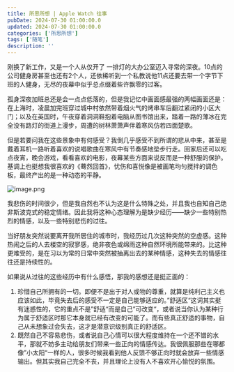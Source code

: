 ```yaml
---
title: 所思所想 | Apple Watch 往事
pubDate: 2024-07-30 01:00:00.0
updated: 2024-07-30 01:00:00.0
categories: ['所思所想']
tags: ['随笔']
description: ''
---
```


刚换了新工作，又是一个人从仅开了 一排灯的大办公室迈入寻常的深夜。10点的公司健身房甚至也还有2个人，还依稀听到一个私教说他11点还要去带一个字节下班的人健身，无尽的夜幕中似乎总点缀着些许飘零的过客。

孤身深夜加班总还是会一点点低落的，但是我记忆中画面感最强的两幅画面还是：在上海时，凌晨加完班穿过城中村依然带着烟火气的烤串车后翻过紧闭的小区大门；以及在英国时，午夜穿着洞洞鞋抱着电脑从图书馆出来，踏着一路的薄冰在完全没有路灯的街道上漫步，周遭的树林萧萧声伴着寒风仿若四面楚歌。

但是若要问我在这些景象中有何感受？我倒几乎感受不到所谓的悲从中来，甚至是戴着耳机一路听着喜欢的说唱歌曲在寒风中有节奏感地垫步行走。回家后还可以吃点夜宵，晚会游戏，看看喜欢的电影，夜幕某些方面来说反而是一种舒服的保护。基调上也挺想我很喜欢的《蓦然回首》，忧伤和喜悦像是被画笔均匀搅拌的调色板，最终产出的是一种动态的平静。

![image.png](https://ender-picgo.oss-cn-shenzhen.aliyuncs.com/img/20240730001539.png)

我悲伤的时间很少，但是我自然也不认为这是什么特殊之处，并且我也自知自己绝非斯波克式的稳定情绪。因此我将这种心态理解为是缺少经历——缺少一些特别热烈的情感，以及一些特别悲伤的过往。

当好朋友突然说要离开我所居住的城市时，我经历过几次这种突然的空虚感。这种热闹之后的人去楼空的寂寥感，绝非夜色或绵雨这种自然环境所能带来的。比这种更难受的，是在习以为常的日常中突然被抽离出去的某种情感，这种失去的情感往往还是持续性的。

如果说从过往的这些经历中有什么感悟，那我的感想还是挺正面的：

1. 珍惜自己所拥有的一切。即便不是出于对人或物的尊重，就算是纯利己主义也应该如此，毕竟失去后的感受不一定是自己能够适应的。”舒适区“这词其实挺有迷惑性的，它的重点不是”舒适“而是自己”可改变“，或者说当你认为某种行为属于舒适区时那它本身就已经有改变的可能了。而有些真正舒适的事物，自己从未想象过会失去，这才是潜意识级别真正的舒适区。
2. 既然自己不容易悲伤，或者说自己心情可以很大程度维持在一个还不错的水平，那就不妨多主动给朋友们带来一些正向的情感传达。我很佩服那些在哪都像”小太阳“一样的人，很多时候我看到他人反馈不够正向时就会放弃一些情感输出。但其实我自己完全不丧，并且理论上没有人不喜欢开心愉悦的氛围。

